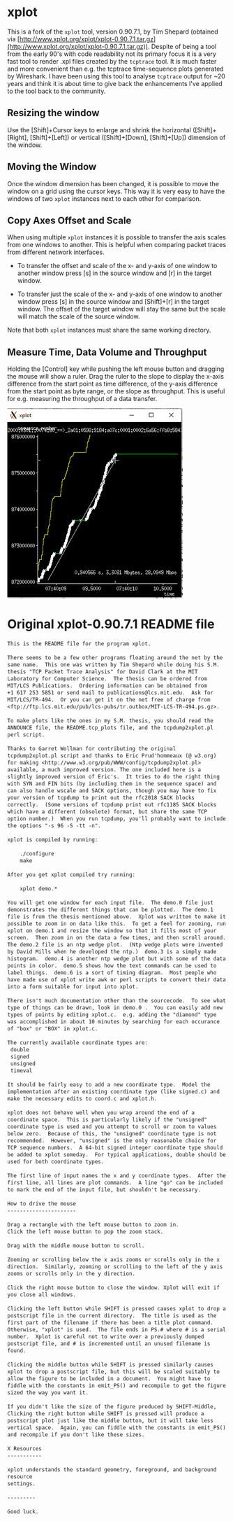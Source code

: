 # xplot

This is a fork of the `xplot` tool, version 0.90.7.1, by Tim Shepard
(obtained via
[http://www.xplot.org/xplot/xplot-0.90.7.1.tar.gz](http://www.xplot.org/xplot/xplot-0.90.7.1.tar.gz)). Despite
of being a tool from the early 90's with code readability not its
primary focus it is a very fast tool to render .xpl files created by
the `tcptrace` tool. It is much faster and more convenient than
e.g. the tcptrace time-sequence plots generated by Wireshark. I have
been using this tool to analyse `tcptrace` output for ~20 years and
think it is about time to give back the enhancements I've applied to
the tool back to the community.

## Resizing the window

Use the [Shift]+Cursor keys to enlarge and shrink the horizontal
([Shift]+[Right], [Shift]+[Left]) or vertical ([Shift]+[Down],
[Shift]+[Up]) dimension of the window.

## Moving the Window

Once the window dimension has been changed, it is possible to move the
window on a grid using the cursor keys. This way it is very easy to
have the windows of two `xplot` instances next to each other for
comparison.

## Copy Axes Offset and Scale

When using multiple `xplot` instances it is possible to transfer the
axis scales from one windows to another. This is helpful when
comparing packet traces from different network interfaces.

* To transfer the offset and scale of the x- and y-axis of one window
to another window press [s] in the source window and [r] in the target
window.

* To transfer just the scale of the x- and y-axis of one window to
another window press [s] in the source window and [Shift]+[r] in the
target window. The offset of the target window will stay the same but
the scale will match the scale of the source window.

Note that both `xplot` instances must share the same working directory.


## Measure Time, Data Volume and Throughput

Holding the [Control] key while pushing the left mouse button and
dragging the mouse will show a ruler.  Drag the ruler to the slope to
display the x-axis difference from the start point as time difference,
of the y-axis difference from the start point as byte range, or the
slope as throughput. This is useful for e.g. measuring the throughput
of a data transfer.

![Xplot window with ruler](images/xplot_with_ruler.png)

# Original xplot-0.90.7.1 README file

```
This is the README file for the program xplot.

There seems to be a few other programs floating around the net by the
same name.  This one was written by Tim Shepard while doing his S.M.
thesis "TCP Packet Trace Analysis" for David Clark at the MIT
Laboratory for Computer Science.  The thesis can be ordered from
MIT/LCS Publications.  Ordering information can be obtained from
+1 617 253 5851 or send mail to publications@lcs.mit.edu.  Ask for
MIT/LCS/TR-494.  Or you can get it on the net free of charge from
<ftp://ftp.lcs.mit.edu/pub/lcs-pubs/tr.outbox/MIT-LCS-TR-494.ps.gz>.

To make plots like the ones in my S.M. thesis, you should read the
ANNOUNCE file, the README.tcp_plots file, and the tcpdump2xplot.pl
perl script.

Thanks to Garret Wollman for contributing the original
tcpdump2xplot.pl script and thanks to Eric Prud'hommeaux (@ w3.org)
for making <http://www.w3.org/pub/WWW/config/tcpdump2xplot.pl>
available, a much improved version. The one included here is a
slightly improved version of Eric's.  It tries to do the right thing
with SYN and FIN bits (by including them in the sequence space) and
can also handle wscale and SACK options, though you may have to fix
your version of tcpdump to print out the rfc2018 SACK blocks
correctly.  (Some versions of tcpdump print out rfc1185 SACK blocks
which have a different (obsolete) format, but share the same TCP
option number.)  When you run tcpdump, you'll probably want to include
the options "-s 96 -S -tt -n".

xplot is compiled by running:

	./configure
	make

After you get xplot compiled try running:

	xplot demo.*

You will get one window for each input file.  The demo.0 file just
demonstrates the different things that can be plotted.  The demo.1
file is from the thesis mentioned above.  Xplot was written to make it
possible to zoom in on data like this.  To get a feel for zooming, run
xplot on demo.1 and resize the window so that it fills most of your
screen.  Then zoom in on the data a few times, and then scroll around.
The demo.2 file is an ntp wedge plot.  (Ntp wedge plots were invented
by David Mills when he developed the ntp.)  demo.3 is a simply made
histogram.  demo.4 is another ntp wedge plot but with some of the data
points in color.  demo.5 shows how the text commands can be used to
label things.  demo.6 is a sort of timing diagram.  Most people who
have made use of xplot write awk or perl scripts to convert their data
into a form suitable for input into xplot.

There isn't much documentation other than the sourcecode.  To see what
type of things can be drawn, look in demo.0 .  You can easily add new
types of points by editing xplot.c.  e.g. adding the "diamond" type
was accomplished in about 10 minutes by searching for each occurance
of "box" or "BOX" in xplot.c.

The currently available coordinate types are:
 double
 signed
 unsigned
 timeval

It should be fairly easy to add a new coordinate type.  Model the
implementation after an existing coordinate type (like signed.c) and
make the necessary edits to coord.c and xplot.h.

xplot does not behave well when you wrap around the end of a
coordinate space.  This is particularly likely if the "unsigned"
coordinate type is used and you attempt to scroll or zoom to values
below zero.  Because of this, the "unsigned" coordinate type is not
recommended.  However, "unsigned" is the only reasonable choice for
TCP sequence numbers.  A 64-bit signed integer coordinate type should
be added to xplot someday.  For typical applications, double should be
used for both coordinate types.

The first line of input names the x and y coordinate types.  After the
first line, all lines are plot commands.  A line "go" can be included
to mark the end of the input file, but shouldn't be necessary.

How to drive the mouse
----------------------

Drag a rectangle with the left mouse button to zoom in.
Click the left mouse button to pop the zoom stack.

Drag with the middle mouse button to scroll.

Zooming or scrolling below the x axis zooms or scrolls only in the x
direction.  Similarly, zooming or scrolling to the left of the y axis
zooms or scrolls only in the y direction.

Click the right mouse button to close the window. Xplot will exit if
you close all windows.

Clicking the left button while SHIFT is pressed causes xplot to drop a
postscript file in the current directory.  The title is used as the
first part of the filename if there has been a title plot command.
Otherwise, "xplot" is used.  The file ends in PS.# where # is a serial
number.  Xplot is careful not to write over a previously dumped
postscript file, and # is incremented until an unused filename is
found.

Clicking the middle button while SHIFT is pressed similarly causes
xplot to drop a postscript file, but this will be scaled suitably to
allow the figure to be included in a document.  You might have to
fiddle with the constants in emit_PS() and recompile to get the figure
sized the way you want it.

If you didn't like the size of the figure produced by SHIFT-Middle,
Clicking the right button while SHIFT is pressed will produce a
postscript plot just like the middle button, but it will take less
vertical space.  Again, you can fiddle with the constants in emit_PS()
and recompile if you don't like these sizes.

X Resources
-----------

xplot understands the standard geometry, foreground, and background resource
settings.

---------

Good luck.
```